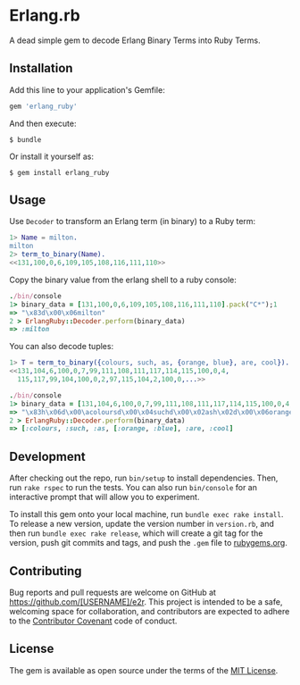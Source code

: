 # Erlang.rb

A dead simple gem to decode Erlang Binary Terms into Ruby Terms.

## Installation

Add this line to your application's Gemfile:

```ruby
gem 'erlang_ruby'
```

And then execute:

    $ bundle

Or install it yourself as:

    $ gem install erlang_ruby

## Usage

Use `Decoder` to transform an Erlang term (in binary) to a Ruby term:

```erlang
1> Name = milton.
milton
2> term_to_binary(Name).
<<131,100,0,6,109,105,108,116,111,110>>
```

Copy the binary value from the erlang shell to a ruby console:

```ruby
./bin/console
1> binary_data = [131,100,0,6,109,105,108,116,111,110].pack("C*");1
=> "\x83d\x00\x06milton"
2 > ErlangRuby::Decoder.perform(binary_data)
=> :milton
```

You can also decode tuples:
```erlang
1> T = term_to_binary({colours, such, as, {orange, blue}, are, cool}).
<<131,104,6,100,0,7,99,111,108,111,117,114,115,100,0,4,
  115,117,99,104,100,0,2,97,115,104,2,100,0,...>>
```

```ruby
./bin/console
1> binary_data = [131,104,6,100,0,7,99,111,108,111,117,114,115,100,0,4,115,117,99,104,100,0,2,97,115,104,2,100,0,6,111,114,97,110,103,101,100,0,4,98,108,117,101,100,0,3,97,114,101,100,0,4,99,111,111,108].pack("C*")
=> "\x83h\x06d\x00\acoloursd\x00\x04suchd\x00\x02ash\x02d\x00\x06oranged\x00\x04blued\x00\x03ared\x00\x04cool"
2 > ErlangRuby::Decoder.perform(binary_data)
=> [:colours, :such, :as, [:orange, :blue], :are, :cool]
```

## Development

After checking out the repo, run `bin/setup` to install dependencies. Then, run `rake rspec` to run the tests. You can also run `bin/console` for an interactive prompt that will allow you to experiment.

To install this gem onto your local machine, run `bundle exec rake install`. To release a new version, update the version number in `version.rb`, and then run `bundle exec rake release`, which will create a git tag for the version, push git commits and tags, and push the `.gem` file to [rubygems.org](https://rubygems.org).

## Contributing

Bug reports and pull requests are welcome on GitHub at https://github.com/[USERNAME]/e2r. This project is intended to be a safe, welcoming space for collaboration, and contributors are expected to adhere to the [Contributor Covenant](contributor-covenant.org) code of conduct.


## License

The gem is available as open source under the terms of the [MIT License](http://opensource.org/licenses/MIT).
